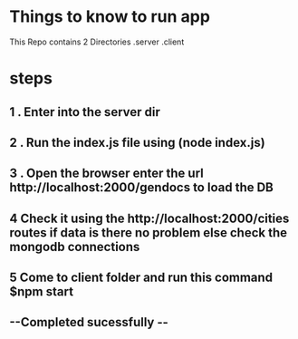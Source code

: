 # Things to know to  run app

This Repo contains 2 Directories 
.server
.client

# steps
## 1 . Enter into the server dir
## 2 . Run the index.js file using (node index.js)
## 3 . Open the browser enter the url http://localhost:2000/gendocs to load the DB
## 4	  Check it using the http://localhost:2000/cities routes if data is there no problem else check the mongodb connections
## 5   Come to client folder and run this command  $npm start


##  --Completed sucessfully -- 
